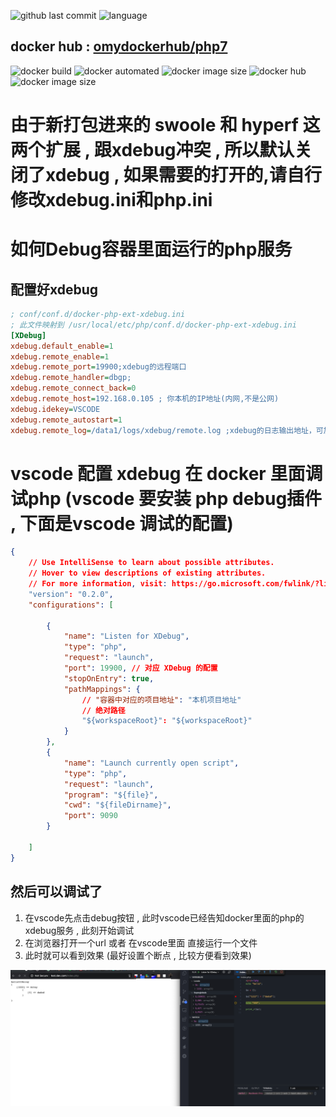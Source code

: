![github last commit](https://img.shields.io/github/last-commit/omydockerhub/php7.svg)
![language](https://img.shields.io/badge/language-dockerfile-3572A5.svg)

## docker hub : [omydockerhub/php7](https://hub.docker.com/r/omydockerhub/php7)
![docker build](https://img.shields.io/docker/cloud/build/omydockerhub/php7.svg)
![docker automated](https://img.shields.io/docker/cloud/automated/omydockerhub/php7.svg)
![docker image size](https://img.shields.io/docker/v/omydockerhub/php7/latest)
![docker hub](https://img.shields.io/docker/pulls/omydockerhub/php7.svg)
![docker image size](https://img.shields.io/docker/image-size/omydockerhub/php7/latest.svg)


# 由于新打包进来的 swoole 和 hyperf 这两个扩展 , 跟xdebug冲突 , 所以默认关闭了xdebug , 如果需要的打开的,请自行修改xdebug.ini和php.ini

# 如何Debug容器里面运行的php服务 
## 配置好xdebug
```ini
; conf/conf.d/docker-php-ext-xdebug.ini
; 此文件映射到 /usr/local/etc/php/conf.d/docker-php-ext-xdebug.ini
[XDebug]
xdebug.default_enable=1
xdebug.remote_enable=1
xdebug.remote_port=19900;xdebug的远程端口
xdebug.remote_handler=dbgp;
xdebug.remote_connect_back=0
xdebug.remote_host=192.168.0.105 ; 你本机的IP地址(内网,不是公网)
xdebug.idekey=VSCODE
xdebug.remote_autostart=1
xdebug.remote_log=/data1/logs/xdebug/remote.log ;xdebug的日志输出地址，可加可不加	
```

# vscode 配置 xdebug 在 docker 里面调试php  (vscode 要安装 php debug插件 , 下面是vscode 调试的配置)
```json
{
    // Use IntelliSense to learn about possible attributes.
    // Hover to view descriptions of existing attributes.
    // For more information, visit: https://go.microsoft.com/fwlink/?linkid=830387
    "version": "0.2.0",
    "configurations": [

        {
            "name": "Listen for XDebug",
            "type": "php",
            "request": "launch",
            "port": 19900, // 对应 XDebug 的配置
            "stopOnEntry": true,
            "pathMappings": {
                // "容器中对应的项目地址": "本机项目地址"
                // 绝对路径
                "${workspaceRoot}": "${workspaceRoot}"
            }
        },
        {
            "name": "Launch currently open script",
            "type": "php",
            "request": "launch",
            "program": "${file}",
            "cwd": "${fileDirname}",
            "port": 9090
        } 
   
    ]
}
```

## 然后可以调试了
1. 在vscode先点击debug按钮 , 此时vscode已经告知docker里面的php的xdebug服务 , 此刻开始调试
2. 在浏览器打开一个url 或者 在vscode里面 直接运行一个文件
3. 此时就可以看到效果 (最好设置个断点 , 比较方便看到效果)


![](https://raw.githubusercontent.com/oh-my-docker-hub/oh-my-docker/master/build/php7/static/images/2020-07-03-02-24-11.png)

